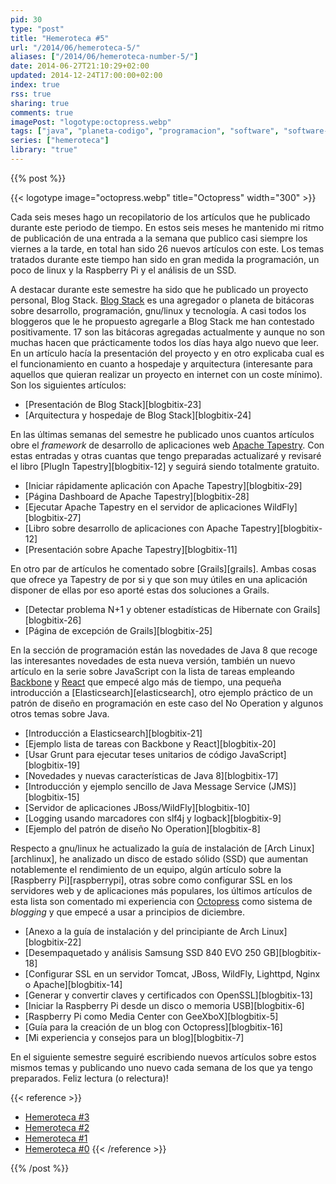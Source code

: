 ```yaml
---
pid: 30
type: "post"
title: "Hemeroteca #5"
url: "/2014/06/hemeroteca-5/"
aliases: ["/2014/06/hemeroteca-number-5/"]
date: 2014-06-27T21:10:29+02:00
updated: 2014-12-24T17:00:00+02:00
index: true
rss: true
sharing: true
comments: true
imagePost: "logotype:octopress.webp"
tags: ["java", "planeta-codigo", "programacion", "software", "software-libre", "tapestry", "gnu-linux"]
series: ["hemeroteca"]
library: "true"
---
```


{{% post %}}

{{< logotype image="octopress.webp" title="Octopress" width="300" >}}

Cada seis meses hago un recopilatorio de los artículos que he publicado durante este periodo de tiempo. En estos seis meses he mantenido mi ritmo de publicación de una entrada a la semana que publico casi siempre los viernes a la tarde, en total han sido 26 nuevos artículos con este. Los temas tratados durante este tiempo han sido en gran medida la programación, un poco de linux y la Raspberry Pi y el análisis de un SSD.

A destacar durante este semestre ha sido que he publicado un proyecto personal, Blog Stack. [Blog Stack](http://www.blogstack.info/) es una agregador o planeta de bitácoras sobre desarrollo, programación, gnu/linux y tecnología. A casi todos los bloggeros que le he propuesto agregarle a Blog Stack me han contestado positivamente. 17 son las bitácoras agregadas actualmente y aunque no son muchas hacen que prácticamente todos los días haya algo nuevo que leer. En un artículo hacía la presentación del proyecto y en otro explicaba cual es el funcionamiento en cuanto a hospedaje y arquitectura (interesante para aquellos que quieran realizar un proyecto en internet con un coste mínimo). Son los siguientes artículos:

* [Presentación de Blog Stack][blogbitix-23]
* [Arquitectura y hospedaje de Blog Stack][blogbitix-24]

En las últimas semanas del semestre he publicado unos cuantos artículos obre el _framework_ de desarrollo de aplicaciones web [Apache Tapestry](http://tapestry.apache.org/). Con estas entradas y otras cuantas que tengo preparadas actualizaré y revisaré el libro [PlugIn Tapestry][blogbitix-12] y seguirá siendo totalmente gratuito.

* [Iniciar rápidamente aplicación con Apache Tapestry][blogbitix-29]
* [Página Dashboard de Apache Tapestry][blogbitix-28]
* [Ejecutar Apache Tapestry en el servidor de aplicaciones WildFly][blogbitix-27]
* [Libro sobre desarrollo de aplicaciones con Apache Tapestry][blogbitix-12]
* [Presentación sobre Apache Tapestry][blogbitix-11]

En otro par de artículos he comentado sobre [Grails][grails]. Ambas cosas que ofrece ya Tapestry de por si y que son muy útiles en una aplicación disponer de ellas por eso aporté estas dos soluciones a Grails.

* [Detectar problema N+1 y obtener estadísticas de Hibernate con Grails][blogbitix-26]
* [Página de excepción de Grails][blogbitix-25]

En la sección de programación están las novedades de Java 8 que recoge las interesantes novedades de esta nueva versión, también un nuevo artículo en la serie sobre JavaScript con la lista de tareas empleando [Backbone](http://backbonejs.org/) y [React](https://reactjs.org/) que empecé algo más de tiempo, una pequeña introducción a [Elasticsearch][elasticsearch], otro ejemplo práctico de un patrón de diseño en programación en este caso del No Operation y algunos otros temas sobre Java.

* [Introducción a Elasticsearch][blogbitix-21]
* [Ejemplo lista de tareas con Backbone y React][blogbitix-20]
* [Usar Grunt para ejecutar teses unitarios de código JavaScript][blogbitix-19]
* [Novedades y nuevas características de Java 8][blogbitix-17]
* [Introducción y ejemplo sencillo de Java Message Service (JMS)][blogbitix-15]
* [Servidor de aplicaciones JBoss/WildFly][blogbitix-10]
* [Logging usando marcadores con slf4j y logback][blogbitix-9]
* [Ejemplo del patrón de diseño No Operation][blogbitix-8]

Respecto a gnu/linux he actualizado la guía de instalación de [Arch Linux][archlinux], he analizado un disco de estado sólido (SSD) que aumentan notablemente el rendimiento de un equipo, algún artículo sobre la [Raspberry Pi][raspberrypi], otras sobre como configurar SSL en los servidores web y de aplicaciones más populares, los últimos artículos de esta lista son comentado mi experiencia con [Octopress](http://octopress.org/) como sistema de _blogging_ y que empecé a usar a principios de diciembre.

* [Anexo a la guía de instalación y del principiante de Arch Linux][blogbitix-22]
* [Desempaquetado y análisis Samsung SSD 840 EVO 250 GB][blogbitix-18]
* [Configurar SSL en un servidor Tomcat, JBoss, WildFly, Lighttpd, Nginx o Apache][blogbitix-14]
* [Generar y convertir claves y certificados con OpenSSL][blogbitix-13]
* [Iniciar la Raspberry Pi desde un disco o memoria USB][blogbitix-6]
* [Raspberry Pi como Media Center con GeeXboX][blogbitix-5]
* [Guía para la creación de un blog con Octopress][blogbitix-16]
* [Mi experiencia y consejos para un blog][blogbitix-7]

En el siguiente semestre seguiré escribiendo nuevos artículos sobre estos mismos temas y publicando uno nuevo cada semana de los que ya tengo preparados. Feliz lectura (o relectura)!

{{< reference >}}
* [Hemeroteca #3](https://elblogdepicodev.blogspot.com.es/2013/06/hemeroteca-3.html)
* [Hemeroteca #2](https://elblogdepicodev.blogspot.com.es/2012/12/el-blog-de-picodev-te-desea-un-2013.html)
* [Hemeroteca #1](https://elblogdepicodev.blogspot.com.es/2012/06/hemeroteca-1.html)
* [Hemeroteca #0](https://elblogdepicodev.blogspot.com.es/2011/12/feliz-navidad-y-prospero-2012.html)
{{< /reference >}}

{{% /post %}}
